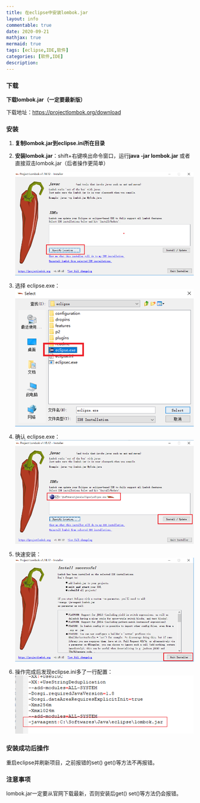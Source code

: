 ```yaml
---
title: 在eclipse中安装lombok.jar
layout: info
commentable: true
date: 2020-09-21
mathjax: true
mermaid: true
tags: [eclipse,IDE,软件]
categories: [软件,IDE]
description: 
---
```


### 下载

**下载lombok.jar（一定要最新版）**

下载地址：https://projectlombok.org/download

<!--more-->

### 安装

1. **复制lombok.jar到eclipse.ini所在目录**

2. **安装lombok.jar**：shift+右键唤出命令窗口，运行**java -jar lombok.jar**  或者 直接双击lombok.jar（后者操作更简单）

   ![image-20200921103421844](assets/image-20200921103421844.png)

3. 选择 eclipse.exe：
   ![image-20200921103504337](assets/image-20200921103504337.png)

4. 确认 eclipse.exe：![image-20200921103526313](assets/image-20200921103526313.png)

5. 快速安装：
   ![image-20200921103543338](assets/image-20200921103543338.png)

6. 操作完成后发现eclipse.ini多了一行配置：
   ![image-20200921103619161](assets/image-20200921103619161.png)

### **安装成功后操作** 

重启eclipse并刷新项目，之前报错的set() get()等方法不再报错。

### **注意事项**

lombok.jar一定要从官网下载最新，否则安装后get() set()等方法仍会报错。